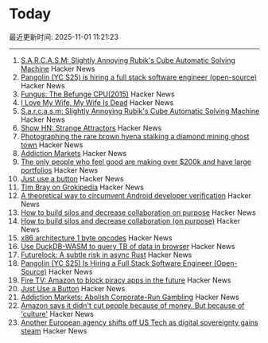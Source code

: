 # Today

最近更新时间: 2025-11-01 11:21:23

--- 
1. [S.A.R.C.A.S.M: Slightly Annoying Rubik's Cube Automatic Solving Machine](https://github.com/vindar/SARCASM) Hacker News
2. [Pangolin (YC S25) is hiring a full stack software engineer (open-source)](https://docs.pangolin.net/careers/software-engineer-full-stack) Hacker News
3. [Fungus: The Befunge CPU(2015)](https://www.bedroomlan.org/hardware/fungus/) Hacker News
4. [I Love My Wife, My Wife Is Dead](https://www.bingqiangao.com/poetry/i-love-my-wife-my-wife-is-dead) Hacker News
5. [S.a.r.c.a.s.m: Slightly Annoying Rubik's Cube Automatic Solving Machine](https://github.com/vindar/SARCASM) Hacker News
6. [Show HN: Strange Attractors](https://blog.shashanktomar.com/posts/strange-attractors) Hacker News
7. [Photographing the rare brown hyena stalking a diamond mining ghost town](https://www.bbc.com/future/article/20251014-the-rare-hyena-stalking-a-diamond-mining-ghost-town) Hacker News
8. [Addiction Markets](https://www.thebignewsletter.com/p/addiction-markets-abolish-corporate) Hacker News
9. [The only people who feel good are making over $200k and have large portfolios](https://fortune.com/2025/10/24/why-is-economy-so-bad-recession-not-inflation-fed-rate-cuts-2025/) Hacker News
10. [Just use a button](https://gomakethings.com/just-use-a-button/) Hacker News
11. [Tim Bray on Grokipedia](https://www.tbray.org/ongoing/When/202x/2025/10/28/Grokipedia) Hacker News
12. [A theoretical way to circumvent Android developer verification](https://enaix.github.io/2025/10/30/developer-verification.html) Hacker News
13. [How to build silos and decrease collaboration on purpose](https://www.rubick.com/how-to-build-silos-and-decrease-collaboration/) Hacker News
14. [How to build silos and decrease collaboration (on purpose)](https://www.rubick.com/how-to-build-silos-and-decrease-collaboration/) Hacker News
15. [x86 architecture 1 byte opcodes](https://www.sandpile.org/x86/opc_1.htm) Hacker News
16. [Use DuckDB-WASM to query TB of data in browser](https://lil.law.harvard.edu/blog/2025/10/24/rethinking-data-discovery-for-libraries-and-digital-humanities/) Hacker News
17. [Futurelock: A subtle risk in async Rust](https://rfd.shared.oxide.computer/rfd/0609) Hacker News
18. [Pangolin (YC S25) Is Hiring a Full Stack Software Engineer (Open-Source)](https://docs.pangolin.net/careers/software-engineer-full-stack) Hacker News
19. [Fire TV: Amazon to block piracy apps in the future](https://www.heise.de/en/news/Fire-TV-Amazon-to-block-piracy-apps-in-the-future-10964878.html) Hacker News
20. [Just Use a Button](https://gomakethings.com/just-use-a-button/) Hacker News
21. [Addiction Markets: Abolish Corporate-Run Gambling](https://www.thebignewsletter.com/p/addiction-markets-abolish-corporate) Hacker News
22. [Amazon says it didn't cut people because of money. But because of 'culture'](https://www.cnn.com/2025/10/30/tech/amazon-layoffs-andy-jassy-ai-culture) Hacker News
23. [Another European agency shifts off US Tech as digital sovereignty gains steam](https://www.zdnet.com/article/another-european-agency-ditches-big-tech-as-digital-sovereignty-movement-gains-steam/) Hacker News
